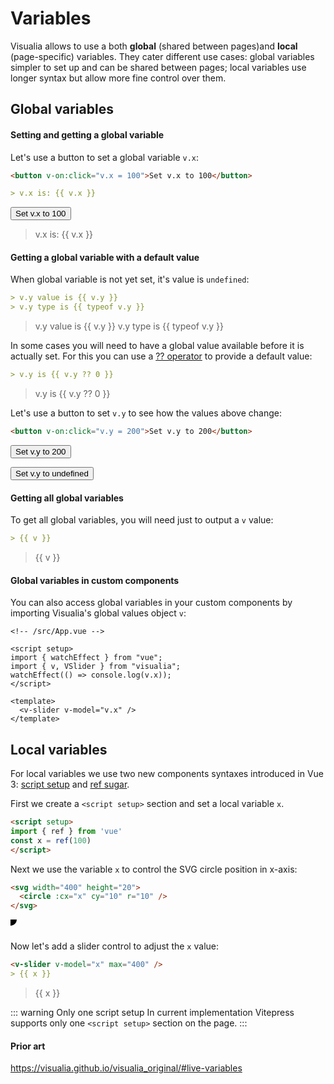 # Variables

Visualia allows to use a both **global** (shared between pages)and **local** (page-specific) variables. They cater different use cases: global variables simpler to set up and can be shared between pages; local variables use longer syntax but allow more fine control over them.

## Global variables

#### Setting and getting a global variable

Let's use a button to set a global variable `v.x`:

```md
<button v-on:click="v.x = 100">Set v.x to 100</button>

> v.x is: {{ v.x }}
```

<button v-on:click="v.x = 100">Set v.x to 100</button>

> v.x is: {{ v.x }}

#### Getting a global variable with a default value

When global variable is not yet set, it's value is `undefined`:

```md
> v.y value is {{ v.y }}
> v.y type is {{ typeof v.y }}
```

> v.y value is {{ v.y }}
> v.y type is {{ typeof v.y }}

In some cases you will need to have a global value available before it is actually set. For this you can use a [?? operator](https://developer.mozilla.org/en-US/docs/Web/JavaScript/Reference/Operators/Nullish_coalescing_operator) to provide a default value:

```md
> v.y is {{ v.y ?? 0 }}
```

> v.y is {{ v.y ?? 0 }}

Let's use a button to set `v.y` to see how the values above change:

```md
<button v-on:click="v.y = 200">Set v.y to 200</button>
```

<button v-on:click="v.y = 200">Set v.y to 200</button>

<button v-on:click="v.y = undefined">Set v.y to undefined</button>

#### Getting all global variables

To get all global variables, you will need just to output a `v` value:

```md
> {{ v }}
```

> {{ v }}

#### Global variables in custom components

You can also access global variables in your custom components by importing Visualia's global values object `v`:

```vue
<!-- /src/App.vue -->

<script setup>
import { watchEffect } from "vue";
import { v, VSlider } from "visualia";
watchEffect(() => console.log(v.x));
</script>

<template>
  <v-slider v-model="v.x" />
</template>
```

## Local variables

For local variables we use two new components syntaxes introduced in Vue 3: [script setup](https://github.com/vuejs/rfcs/pull/227) and [ref sugar](https://github.com/vuejs/rfcs/pull/228).

First we create a `<script setup>` section and set a local variable `x`.

```md
<script setup>
import { ref } from 'vue'
const x = ref(100)
</script>
```

<script setup>
import { ref } from 'vue'
const x = ref(100)
</script>

Next we use the variable `x` to control the SVG circle position in x-axis:

```md
<svg width="400" height="20">
  <circle :cx="x" cy="10" r="10" />
</svg>
```

<svg width="400" height="20">
  <circle :cx="x" :cy="10" r="10" />
</svg>

Now let's add a slider control to adjust the `x` value:

```md
<v-slider v-model="x" max="400" />
> {{ x }}
```

<v-slider v-model="x" max="400" />

> {{ x }}

::: warning Only one script setup
In current implementation Vitepress supports only one `<script setup>` section on the page.
:::

#### Prior art

https://visualia.github.io/visualia_original/#live-variables
